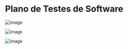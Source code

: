 # Plano de Testes de Software

![image](https://user-images.githubusercontent.com/105240089/236723571-67439c15-a55a-4c19-9e3d-dd5201078d61.png)

![image](https://user-images.githubusercontent.com/105240089/236723590-ac75f51a-cdbc-443e-b995-e07fa580e576.png)

![image](https://user-images.githubusercontent.com/105240089/236723610-993b944a-5d65-42f9-bdb2-9fce6aea305d.png)
